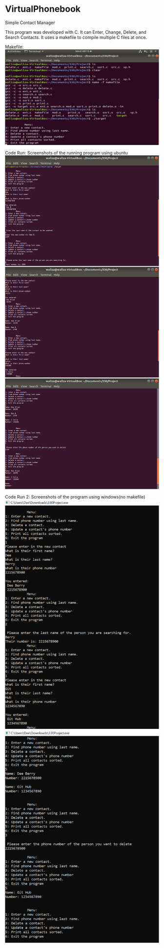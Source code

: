 # VirtualPhonebook
Simple Contact Manager

This program was developed with C. 
It can Enter, Change, Delete, and Search Contacts. 
It uses a makefile to compile multiple C files at once. 

Makefile: 
![](Makefile%20Run.png)

Code Run: Screenshots of the running program using ubuntu
![](one.png)
![](two.png)
![](three.png)

Code Run 2: Screenshots of the program using windows(no makefile)
![](two-one.png)
![](two-two.png)
